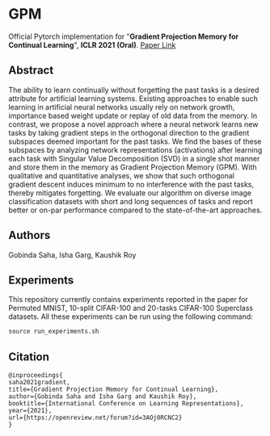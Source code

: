 # GPM
Official Pytorch implementation for "**Gradient Projection Memory for Continual Learning**", **ICLR 2021 (Oral)**. [Paper Link](https://openreview.net/forum?id=3AOj0RCNC2)

## Abstract 
The ability to learn continually without forgetting the past tasks is a desired attribute for artificial learning systems. Existing approaches to enable such learning in artificial neural networks usually rely on network growth, importance based weight update or replay of old data from the memory. In contrast, we propose a novel approach where a neural network learns new tasks by taking gradient steps in the orthogonal direction to the gradient subspaces deemed important for the past tasks. We find the bases of these subspaces by analyzing network representations (activations) after learning each task with Singular Value Decomposition (SVD) in a single shot manner and store them in the memory as Gradient Projection Memory (GPM). With qualitative and quantitative analyses, we show that such orthogonal gradient descent induces minimum to no interference with the past tasks, thereby mitigates forgetting. We evaluate our algorithm on diverse image classification datasets with short and long sequences of tasks and report better or on-par performance compared to the state-of-the-art approaches.

## Authors 
Gobinda Saha, Isha Garg, Kaushik Roy 

## Experiments
This repository currently contains experiments reported in the paper for Permuted MNIST, 10-split CIFAR-100 and 20-tasks CIFAR-100 Superclass datasets. All these experiments can be run using the following command:
```python
source run_experiments.sh
```

## Citation
```
@inproceedings{
saha2021gradient,
title={Gradient Projection Memory for Continual Learning},
author={Gobinda Saha and Isha Garg and Kaushik Roy},
booktitle={International Conference on Learning Representations},
year={2021},
url={https://openreview.net/forum?id=3AOj0RCNC2}
}
```
